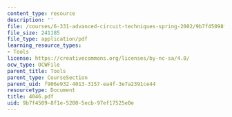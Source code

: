 ```yaml
---
content_type: resource
description: ''
file: /courses/6-331-advanced-circuit-techniques-spring-2002/9b7f45098f1e52005ecb97ef17525e0e_4046.pdf
file_size: 241185
file_type: application/pdf
learning_resource_types:
- Tools
license: https://creativecommons.org/licenses/by-nc-sa/4.0/
ocw_type: OCWFile
parent_title: Tools
parent_type: CourseSection
parent_uid: f906e932-4013-3157-ea4f-3e7a2391ce44
resourcetype: Document
title: 4046.pdf
uid: 9b7f4509-8f1e-5200-5ecb-97ef17525e0e
---
```

